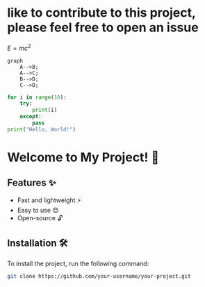 # like to contribute to this project, please feel free to open an issue
$E = mc^2$
```mermaid 
graph
    A-->B;
    A-->C;
    B-->D;
    C-->D;
```
```python
for i in range(10):
    try:
        print(i)
    except:
        pass
print("Hello, World!")
```

# Welcome to My Project! 🎉

## Features ✨
- Fast and lightweight ⚡
- Easy to use 😊
- Open-source 🔓

## Installation 🛠️
To install the project, run the following command:

```bash
git clone https://github.com/your-username/your-project.git

